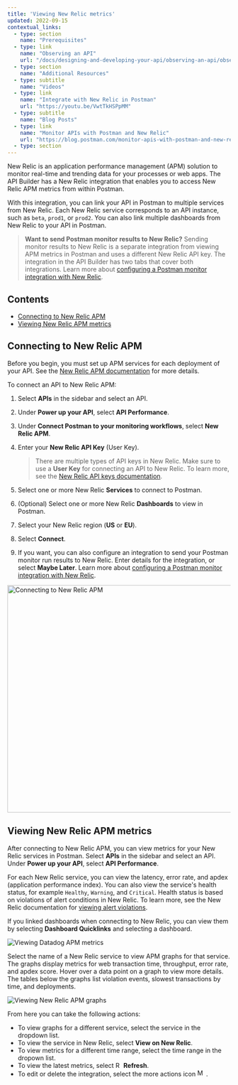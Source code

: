 ```yaml
---
title: 'Viewing New Relic metrics'
updated: 2022-09-15
contextual_links:
  - type: section
    name: "Prerequisites"
  - type: link
    name: "Observing an API"
    url: "/docs/designing-and-developing-your-api/observing-an-api/observing-an-api/"
  - type: section
    name: "Additional Resources"
  - type: subtitle
    name: "Videos"
  - type: link
    name: "Integrate with New Relic in Postman"
    url: "https://youtu.be/VwtTkHSPpMM"
  - type: subtitle
    name: "Blog Posts"
  - type: link
    name: "Monitor APIs with Postman and New Relic"
    url: "https://blog.postman.com/monitor-apis-with-postman-and-new-relic/"
  - type: section
---
```


New Relic is an application performance management (APM) solution to monitor real-time and trending data for your processes or web apps. The API Builder has a New Relic integration that enables you to access New Relic APM metrics from within Postman.

With this integration, you can link your API in Postman to multiple services from New Relic. Each New Relic service corresponds to an API instance, such as `beta`, `prod1`, or `prod2`. You can also link multiple dashboards from New Relic to your API in Postman.

> **Want to send Postman monitor results to New Relic?** Sending monitor results to New Relic is a separate integration from viewing APM metrics in Postman and uses a different New Relic API key. The integration in the API Builder has two tabs that cover both integrations. Learn more about [configuring a Postman monitor integration with New Relic](/docs/integrations/available-integrations/new-relic/).

## Contents

* [Connecting to New Relic APM](#connecting-to-new-relic-apm)
* [Viewing New Relic APM metrics](#viewing-new-relic-apm-metrics)

## Connecting to New Relic APM

Before you begin, you must set up APM services for each deployment of your API. See the [New Relic APM documentation](https://docs.newrelic.com/docs/apm/) for more details.

To connect an API to New Relic APM:

1. Select **APIs** in the sidebar and select an API.
1. Under **Power up your API**, select **API Performance**.
1. Under **Connect Postman to your monitoring workflows**, select **New Relic APM**.
1. Enter your **New Relic API Key** (User Key).

    > There are multiple types of API keys in New Relic. Make sure to use a **User Key** for connecting an API to New Relic. To learn more, see the [New Relic API keys documentation](https://docs.newrelic.com/docs/apis/intro-apis/new-relic-api-keys/).

1. Select one or more New Relic **Services** to connect to Postman.
1. (Optional) Select one or more New Relic **Dashboards** to view in Postman.
1. Select your New Relic region (**US** or **EU**).
1. Select **Connect**.
1. If you want, you can also configure an integration to send your Postman monitor run results to New Relic. Enter details for the integration, or select **Maybe Later**. Learn more about [configuring a Postman monitor integration with New Relic](/docs/integrations/available-integrations/new-relic/).

<img alt="Connecting to New Relic APM" src="https://assets.postman.com/postman-docs/new-relic-apm-connect-v9-22.jpg" width="512px">

## Viewing New Relic APM metrics

After connecting to New Relic APM, you can view metrics for your New Relic services in Postman. Select **APIs** in the sidebar and select an API. Under **Power up your API**, select **API Performance**.

For each New Relic service, you can view the latency, error rate, and apdex (application performance index). You can also view the service's health status, for example `Healthy`, `Warning`, and `Critical`. Health status is based on violations of alert conditions in New Relic. To learn more, see the New Relic documentation for [viewing alert violations](https://docs.newrelic.com/docs/alerts-applied-intelligence/new-relic-alerts/alert-violations/view-alert-violations-our-products/).

If you linked dashboards when connecting to New Relic, you can view them by selecting **Dashboard Quicklinks** and selecting a dashboard.

<img alt="Viewing Datadog APM metrics" src="https://assets.postman.com/postman-docs/v10/new-relic-apm-view-metrics-v10.jpg">

Select the name of a New Relic service to view APM graphs for that service. The graphs display metrics for web transaction time, throughput, error rate, and apdex score. Hover over a data point on a graph to view more details. The tables below the graphs list violation events, slowest transactions by time, and deployments.

<img alt="Viewing New Relic APM graphs" src="https://assets.postman.com/postman-docs/new-relic-apm-view-graphs-v9-22.jpg">

From here you can take the following actions:

* To view graphs for a different service, select the service in the dropdown list.
* To view the service in New Relic, select **View on New Relic**.
* To view metrics for a different time range, select the time range in the dropown list.
* To view the latest metrics, select <img alt="Refresh icon" src="https://assets.postman.com/postman-docs/icon-refresh-v9-5.jpg#icon" width="14px"> **Refresh**.
* To edit or delete the integration, select the more actions icon <img alt="More actions icon" src="https://assets.postman.com/postman-docs/icon-more-actions-v9.jpg#icon" width="16px"> .
